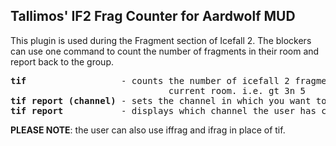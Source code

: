 Tallimos' IF2 Frag Counter for Aardwolf MUD
-------------------------------------------
This plugin is used during the Fragment section of Icefall 2. The blockers can use one command to count the number of fragments in their room and report back to the group.

<pre>
<b>tif</b>                  - counts the number of icefall 2 fragments currently in your room then displays how many along with your
                              current room. i.e. gt 3n 5
<b>tif report (channel)</b> - sets the channel in which you want to display the count
<b>tif report</b>           - displays which channel the user has chosen to display the count
</pre>

<b>PLEASE NOTE</b>: the user can also use iffrag and ifrag in place of tif.
